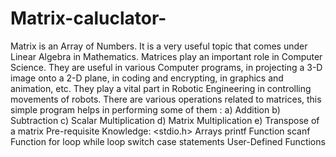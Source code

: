 # Matrix-caluclator-
Matrix is an Array of Numbers. It is a very useful topic that comes under Linear Algebra in Mathematics. Matrices play an important role in Computer Science. They are useful in various Computer programs, in projecting a 3-D image onto a 2-D plane, in coding and encrypting, in graphics and animation, etc. They play a vital part in Robotic Engineering in controlling movements of robots. There are various operations related to matrices, this simple program helps in performing some of them : a) Addition b) Subtraction c) Scalar Multiplication d) Matrix Multiplication e) Transpose of a matrix Pre-requisite Knowledge: <stdio.h> Arrays printf Function scanf Function for loop while loop switch case statements User-Defined Functions
